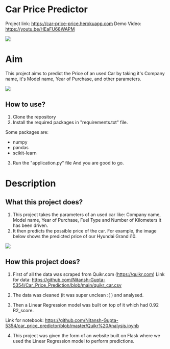 # Car Price Predictor

Project link: https://car-price-price.herokuapp.com
Demo Video: https://youtu.be/HEaFU68WAPM

<img src="https://github.com/rajtilakls2510/car_price_predictor/blob/master/demo.png">



# Aim

This project aims to predict the Price of an used Car by taking it's Company name, it's Model name, Year of Purchase, and other parameters.

<img src="https://github.com/rajtilakls2510/car_price_predictor/blob/master/predict.png">

## How to use?

1. Clone the repository
2. Install the required packages in "requirements.txt" file.

Some packages are:
 - numpy 
 - pandas 
 - scikit-learn

3. Run the "application.py" file
And you are good to go. 

# Description

## What this project does?

1. This project takes the parameters of an used car like: Company name, Model name, Year of Purchase, Fuel Type and Number of Kilometers it has been driven.
2. It then predicts the possible price of the car. For example, the image below shows the predicted price of our Hyundai Grand i10. 

<img src="https://github.com/rajtilakls2510/car_price_predictor/blob/master/predict.png">

## How this project does?

1. First of all the data was scraped from Quikr.com (https://quikr.com) 
Link for data: https://github.com/Nitansh-Gupta-5354/Car_Price_Prediction/blob/main/quikr_car.csv

2. The data was cleaned (it was super unclean :( ) and analysed.

3. Then a Linear Regression model was built on top of it which had 0.92 R2_score.

Link for notebook: https://github.com/Nitansh-Gupta-5354/car_price_predictor/blob/master/Quikr%20Analysis.ipynb

4. This project was given the form of an website built on Flask where we used the Linear Regression model to perform predictions.


